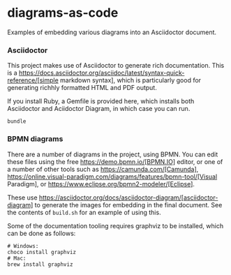 # diagrams-as-code
Examples of embedding various diagrams into an Asciidoctor document.

### Asciidoctor

This project makes use of Asciidoctor to generate rich documentation. This is a https://docs.asciidoctor.org/asciidoc/latest/syntax-quick-reference/[simple markdown syntax], which is particularly good for generating richhly formatted HTML and PDF output.

If you install Ruby, a Gemfile is provided here, which installs both Asciidoctor and Aciidoctor Diagram, in which case you can run.

```
bundle
```


### BPMN diagrams

There are a number of diagrams in the project, using BPMN. You can edit these files using the free https://demo.bpmn.io/[BPMN.IO] editor, or one of a number of other tools such as https://camunda.com/[Camunda], https://online.visual-paradigm.com/diagrams/features/bpmn-tool/[Visual Paradigm], or https://www.eclipse.org/bpmn2-modeler/[Eclipse].

These use https://asciidoctor.org/docs/asciidoctor-diagram/[asciidoctor-diagram] to generate the images for embedding in the final document. See the contents of `build.sh` for an example of using this.

Some of the documentation tooling requires graphviz to be installed, which can be done as follows:

```
# Windows:
choco install graphviz
# Mac:
brew install graphviz
```
